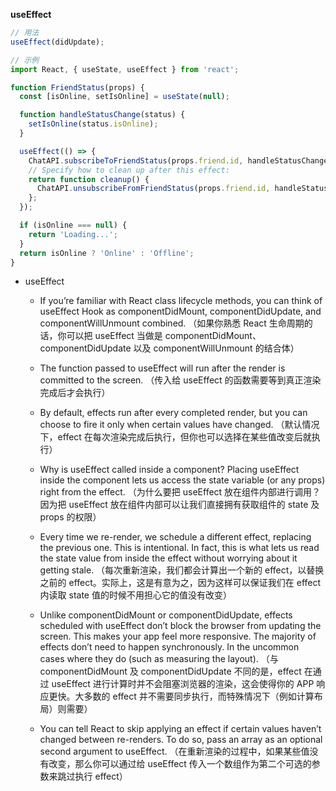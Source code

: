 **useEffect**

```javascript
// 用法
useEffect(didUpdate);

// 示例
import React, { useState, useEffect } from 'react';

function FriendStatus(props) {
  const [isOnline, setIsOnline] = useState(null);

  function handleStatusChange(status) {
    setIsOnline(status.isOnline);
  }

  useEffect(() => {
    ChatAPI.subscribeToFriendStatus(props.friend.id, handleStatusChange);
    // Specify how to clean up after this effect:
    return function cleanup() {
      ChatAPI.unsubscribeFromFriendStatus(props.friend.id, handleStatusChange);
    };
  });

  if (isOnline === null) {
    return 'Loading...';
  }
  return isOnline ? 'Online' : 'Offline';
}
```

  * useEffect
    * If you’re familiar with React class lifecycle methods, you can think of useEffect Hook as componentDidMount, componentDidUpdate, and componentWillUnmount combined.
    （如果你熟悉 React 生命周期的话，你可以把 useEffect 当做是 componentDidMount、componentDidUpdate 以及 componentWillUnmount 的结合体）

    * The function passed to useEffect will run after the render is committed to the screen. 
    （传入给 useEffect 的函数需要等到真正渲染完成后才会执行）

    * By default, effects run after every completed render, but you can choose to fire it only when certain values have changed.
    （默认情况下，effect 在每次渲染完成后执行，但你也可以选择在某些值改变后就执行）

    * Why is useEffect called inside a component? Placing useEffect inside the component lets us access the state variable (or any props) right from the effect.
    （为什么要把 useEffect 放在组件内部进行调用？因为把 useEffect 放在组件内部可以让我们直接拥有获取组件的 state 及 props 的权限）

    * Every time we re-render, we schedule a different effect, replacing the previous one. This is intentional. In fact, this is what lets us read the state value from inside the effect without worrying about it getting stale.
    （每次重新渲染，我们都会计算出一个新的 effect，以替换之前的 effect。实际上，这是有意为之，因为这样可以保证我们在 effect 内读取 state 值的时候不用担心它的值没有改变）

    * Unlike componentDidMount or componentDidUpdate, effects scheduled with useEffect don’t block the browser from updating the screen. This makes your app feel more responsive. The majority of effects don’t need to happen synchronously. In the uncommon cases where they do (such as measuring the layout).
    （与 componentDidMount 及 componentDidUpdate 不同的是，effect 在通过 useEffect 进行计算时并不会阻塞浏览器的渲染，这会使得你的 APP 响应更快。大多数的 effect 并不需要同步执行，而特殊情况下（例如计算布局）则需要）

    * You can tell React to skip applying an effect if certain values haven’t changed between re-renders. To do so, pass an array as an optional second argument to useEffect.
    （在重新渲染的过程中，如果某些值没有改变，那么你可以通过给 useEffect 传入一个数组作为第二个可选的参数来跳过执行 effect）
